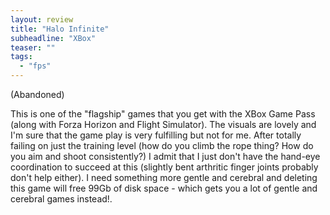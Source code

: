 ```yaml
---
layout: review
title: "Halo Infinite"
subheadline: "XBox"
teaser: ""
tags:
  - "fps"
---
```


(Abandoned)

This is one of the "flagship" games that you get with the XBox Game Pass (along with Forza Horizon
and Flight Simulator). The visuals are lovely and I'm sure that the game play is very fulfilling
but not for me. After totally failing on just the training level (how do you climb the rope thing?
How do you aim and shoot consistently?) I admit that I just don't have the hand-eye coordination
to succeed at this (slightly bent arthritic finger joints probably don't help either). I need something
more gentle and cerebral and deleting this game will free 99Gb of disk space - which gets you a 
lot of gentle and cerebral games instead!.
